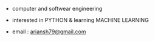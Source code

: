 - computer and softwear engineering

- interested in PYTHON & learning MACHINE LEARNING

- email : ariansh79@gmail.com
